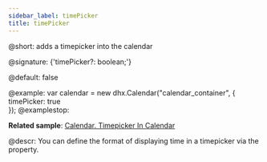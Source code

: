 ```yaml
---
sidebar_label: timePicker
title: timePicker
---          
```


@short: adds a timepicker into the calendar

@signature: {'timePicker?: boolean;'}

@default: false

@example:
var calendar = new dhx.Calendar("calendar_container", {
    timePicker: true      
});
@examplestop:

**Related sample**: [Calendar. Timepicker In Calendar](https://snippet.dhtmlx.com/jkbfb202)

@descr:
You can define the format of displaying time in a timepicker via the [](calendar/api/calendar_timeformat_config.md) property.

[comment]: # (@relatedapi:calendar/api/calendar_timeformat_config.md)

[comment]: # (@related: calendar/how_to_start.md#initialize-calendar calendar/configuring.md#timepicker)
